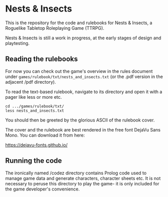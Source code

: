 Nests & Insects
===============

This is the repository for the code and rulebooks for Nests & Insects, a Roguelike
Tabletop Roleplaying Game (TTRPG).

Nests & Insects is still a work in progress, at the early stages of design and
playtesting.

Reading the rulebooks
---------------------

For now you can check out the game's overview in the rules document under
`games/rulebook/txt/nests_and_insects.txt` (or the .pdf version in the adjacent /pdf
directory).

To read the text-based rulebook, navigate to its directory and open it with a pager like
less or more etc.

```
cd .../games/rulebook/txt/
less nests_and_insects.txt
```

You should then be greeted by the glorious ASCII of the rulebook cover. 

The cover and the rulebook are best rendered in the free font DejaVu Sans Mono. You can
download it from here:

https://dejavu-fonts.github.io/

Running the code
----------------

The ironically named /codez directory contains Prolog code used to manage game data and
generate characters, character sheets etc. It is not necessary to peruse this directory
to play the game- it is only included for the game developer's convenience.
